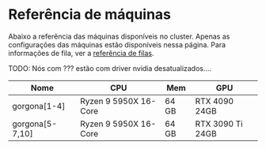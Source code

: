 # Referência de máquinas

Abaixo a referência das máquinas disponíveis no cluster. Apenas as configurações das máquinas estão disponíveis nessa página. Para informações de fila, ver a [referência de filas](user/filas-atual.md). 

TODO: Nós com ??? estão com driver nvidia desatualizados....


| Nome            | CPU                   | Mem   | GPU              |
|-----------------|-----------------------|-------|------------------|
| gorgona[1-4]    | Ryzen 9 5950X 16-Core | 64 GB | RTX 4090 24GB    |
| gorgona[5-7,10] | Ryzen 9 5950X 16-Core | 64 GB | RTX 3090 Ti 24GB |
